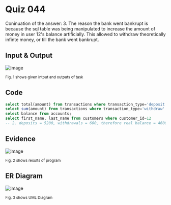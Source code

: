 # Quiz 044

Coninuation of the answer:
3. The reason the bank went bankrupt is because the sql table was being manipulated to increase the amount of money in user 12's balance artificially. This allowed to withdraw theoretically infinte money, or till the bank went bankrupt.

## Input & Output
![image](https://github.com/Amine-Itani/Quizzes/assets/123438294/e89e9294-4ad7-4337-b333-1ac3f075e389)

<sub>Fig. 1 shows given intput and outputs of task
## Code

```sql
select total(amount) from transactions where transaction_type='deposit' group by account_id;
select sum(amount) from transactions where transaction_type='withdraw' group by account_id;
select balance from accounts;
select first_name, last_name from customers where customer_id=12
-- 2. deposits = 5200, withdrawals = 600, therefore real balance = 4600, but in fact it is 5000 --

```
## Evidence
![image](https://github.com/Amine-Itani/Quizzes/assets/123438294/13f2df3c-95ab-432b-8d62-bb6671242206)

<sub>Fig. 2 shows results of program

## ER Diagram
![image](https://github.com/Amine-Itani/Quizzes/assets/123438294/a7e986f9-fc89-4f13-8a85-06cdca355f06)

<sub>Fig. 3 shows UML Diagram
